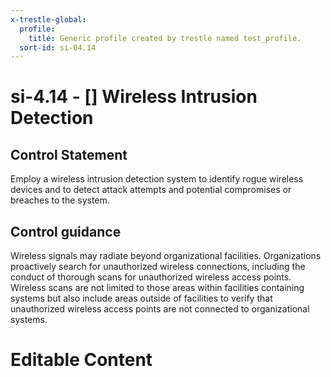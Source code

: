```yaml
---
x-trestle-global:
  profile:
    title: Generic profile created by trestle named test_profile.
  sort-id: si-04.14
---
```


# si-4.14 - \[\] Wireless Intrusion Detection

## Control Statement

Employ a wireless intrusion detection system to identify rogue wireless devices and to detect attack attempts and potential compromises or breaches to the system.

## Control guidance

Wireless signals may radiate beyond organizational facilities. Organizations proactively search for unauthorized wireless connections, including the conduct of thorough scans for unauthorized wireless access points. Wireless scans are not limited to those areas within facilities containing systems but also include areas outside of facilities to verify that unauthorized wireless access points are not connected to organizational systems.

# Editable Content

<!-- Make additions and edits below -->
<!-- The above represents the contents of the control as received by the profile, prior to additions. -->
<!-- If the profile makes additions to the control, they will appear below. -->
<!-- The above markdown may not be edited but you may edit the content below, and/or introduce new additions to be made by the profile. -->
<!-- If there is a yaml header at the top, parameter values may be edited. Use --set-parameters to incorporate the changes during assembly. -->
<!-- The content here will then replace what is in the profile for this control, after running profile-assemble. -->
<!-- The current profile has no added parts for this control, but you may add new ones here. -->
<!-- Each addition must have a heading either of the form ## Control my_addition_name -->
<!-- or ## Part a. (where the a. refers to one of the control statement labels.) -->
<!-- "## Control" parts are new parts added after the statement part. -->
<!-- "## Part" parts are new parts added into the top-level statement part with that label. -->
<!-- Subparts may be added with nested hash levels of the form ### My Subpart Name -->
<!-- underneath the parent ## Control or ## Part being added -->
<!-- See https://ibm.github.io/compliance-trestle/tutorials/ssp_profile_catalog_authoring/ssp_profile_catalog_authoring for guidance. -->
